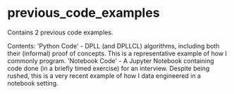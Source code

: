 # previous_code_examples
Contains 2 previous code examples.

Contents:
  'Python Code'   - DPLL (and DPLLCL) algorithms, including both their (informal) proof of concepts. 
                    This is a representative example of how I commonly program.
  'Notebook Code' - A Jupyter Notebook containing code done (in a briefly timed exercise) for an interview.
                    Despite being rushed, this is a very recent example of how I data engineered in a notebook setting.
